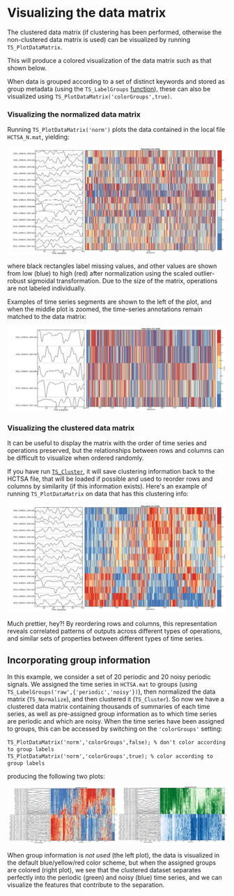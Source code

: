 # Visualizing the data matrix

The clustered data matrix \(if clustering has been performed, otherwise the non-clustered data matrix is used\) can be visualized by running `TS_PlotDataMatrix`.

This will produce a colored visualization of the data matrix such as that shown below.

When data is grouped according to a set of distinct keywords and stored as group metadata \(using the `TS_LabelGroups` [function](grouping.md)\), these can also be visualized using `TS_PlotDataMatrix('colorGroups',true)`.

### Visualizing the normalized data matrix

Running `TS_PlotDataMatrix('norm')` plots the data contained in the local file `HCTSA_N.mat`, yielding:

![](../.gitbook/assets/Bonn_DataMatrix_norm.png)

where black rectangles label missing values, and other values are shown from low \(blue\) to high \(red\) after normalization using the scaled outlier-robust sigmoidal transformation. Due to the size of the matrix, operations are not labeled individually.

Examples of time series segments are shown to the left of the plot, and when the middle plot is zoomed, the time-series annotations remain matched to the data matrix:

![](../.gitbook/assets/Bonn_DataMatrix_zoomed.png)

### Visualizing the clustered data matrix

It can be useful to display the matrix with the order of time series and operations preserved, but the relationships between rows and columns can be difficult to visualize when ordered randomly.

If you have run [`TS_Cluster`](clustering_rows_and_columns.md), it will save clustering information back to the HCTSA file, that will be loaded if possible and used to reorder rows and columns by similarity \(if this information exists\). Here's an example of running `TS_PlotDataMatrix` on data that has this clustering info:

![](../.gitbook/assets/Bonn_DataMatrix_clustered.png)

Much prettier, hey?! By reordering rows and columns, this representation reveals correlated patterns of outputs across different types of operations, and similar sets of properties between different types of time series.

## Incorporating group information

In this example, we consider a set of 20 periodic and 20 noisy periodic signals. We assigned the time series in `HCTSA.mat` to groups \(using `TS_LabelGroups('raw',{'periodic','noisy'})`\), then normalized the data matrix \(`TS_Normalize`\), and then clustered it \(`TS_Cluster`\). So now we have a clustered data matrix containing thousands of summaries of each time series, as well as pre-assigned group information as to which time series are periodic and which are noisy. When the time series have been assigned to groups, this can be accessed by switching on the `'colorGroups'` setting:

```text
TS_PlotDataMatrix('norm','colorGroups',false); % don't color according to group labels
TS_PlotDataMatrix('norm','colorGroups',true); % color according to group labels
```

producing the following two plots:

![](../.gitbook/assets/DataMatrix_together.png)

When group information is _not used_ \(the left plot\), the data is visualized in the default blue/yellow/red color scheme, but when the assigned groups are colored \(right plot\), we see that the clustered dataset separates perfectly into the periodic \(green\) and noisy \(blue\) time series, and we can visualize the features that contribute to the separation.

